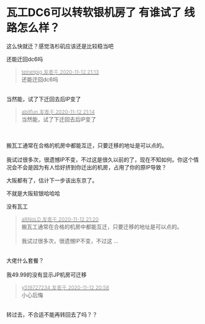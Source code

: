 # 瓦工DC6可以转软银机房了 有谁试了 线路怎么样？


这么快就迁？感觉洛杉矶应该还是比较稳当吧

还能迁回dc6吗

<div class="quote"><blockquote><font size="2"><a href="https://www.hostloc.com/forum.php?mod=redirect&amp;goto=findpost&amp;pid=9445546&amp;ptid=765963" target="_blank"><font color="#999999">telnetpig 发表于 2020-11-12 21:13</font></a></font><br />
还能迁回dc6吗</blockquote></div><br />
当然能，试了下迁回去后IP变了<img id="aimg_F5LZg" onclick="zoom(this, this.src, 0, 0, 0)" class="zoom" src="https://cdn.jsdelivr.net/gh/hishis/forum-master/public/images/patch.gif" onmouseover="img_onmouseoverfunc(this)" onload="thumbImg(this)" border="0" alt="" />

<div class="quote"><blockquote><font size="2"><a href="https://www.hostloc.com/forum.php?mod=redirect&amp;goto=findpost&amp;pid=9445558&amp;ptid=765963" target="_blank"><font color="#999999">abitfun 发表于 2020-11-12 21:14</font></a></font><br />
当然能，试了下迁回去后IP变了</blockquote></div><br />
<img id="aimg_Br37j" onclick="zoom(this, this.src, 0, 0, 0)" class="zoom" src="https://s3.ax1x.com/2020/11/12/BzLtBQ.png" onmouseover="img_onmouseoverfunc(this)" onload="thumbImg(this)" border="0" alt="" /><br />
<br />
搬瓦工通常在合格的机房中都能互迁，只要迁移的地址是可以点的。<br />
<br />
我试过很多次，很遗憾IP不变，不过这是很久以前的了，现在不知如何。你这个情况会不会是因为有人恰好挤到你迁出的机房，占用了你的原IP导致？

大阪都有了，估计下一步该出东京了。<img src="static/image/smiley/default/lol.gif" smilieid="12" border="0" alt="" />

不就是大阪软银哈哈哈

没有瓦工

<div class="quote"><blockquote><font size="2"><a href="https://www.hostloc.com/forum.php?mod=redirect&amp;goto=findpost&amp;pid=9445600&amp;ptid=765963" target="_blank"><font color="#999999">aRNoLD 发表于 2020-11-12 21:20</font></a></font><br />
搬瓦工通常在合格的机房中都能互迁，只要迁移的地址是可以点的。<br />
<br />
我试过很多次，很遗憾IP不变，不过这 ...</blockquote></div><br />
大佬什么套餐？<br />
<br />
我49.99的没有显示JP机房可迁移

<div class="quote"><blockquote><font size="2"><a href="https://www.hostloc.com/forum.php?mod=redirect&amp;goto=findpost&amp;pid=9445475&amp;ptid=765963" target="_blank"><font color="#999999">y519727234 发表于 2020-11-12 20:58</font></a></font><br />
小心后悔</blockquote></div><br />
转过去，不合适不能再转回去了吗？？<img id="aimg_K1nf5" onclick="zoom(this, this.src, 0, 0, 0)" class="zoom" src="https://cdn.jsdelivr.net/gh/hishis/forum-master/public/images/patch.gif" onmouseover="img_onmouseoverfunc(this)" onload="thumbImg(this)" border="0" alt="" />
